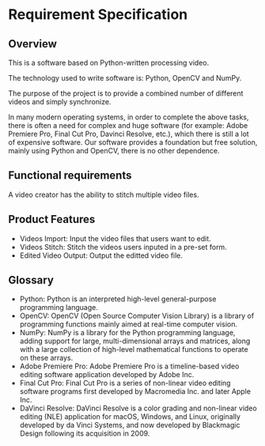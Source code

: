 # Requirement Specification

## Overview

This is a software based on Python-written processing video.

The technology used to write software is: Python, OpenCV and NumPy.

The purpose of the project is to provide a combined number of different videos and simply synchronize.

In many modern operating systems, in order to complete the above tasks, there is often a need for complex and huge software (for example: Adobe Premiere Pro, Final Cut Pro, Davinci Resolve, etc.), which there is still a lot of expensive software. Our software provides a foundation but free solution, mainly using Python and OpenCV, there is no other dependence.

## Functional requirements
A video creator has the ability to stitch multiple video files. 

## Product Features
- Videos Import: Input the video files that users want to edit.
- Videos Stitch: Stitch the videos users inputed in a pre-set form.
- Edited Video Output: Output the editted video file. 

## Glossary

- Python: Python is an interpreted high-level general-purpose programming language.
- OpenCV: OpenCV (Open Source Computer Vision Library) is a library of programming functions mainly aimed at real-time computer vision.
- NumPy: NumPy is a library for the Python programming language, adding support for large, multi-dimensional arrays and matrices, along with a large collection of high-level mathematical functions to operate on these arrays.
- Adobe Premiere Pro: Adobe Premiere Pro is a timeline-based video editing software application developed by Adobe Inc.
- Final Cut Pro: Final Cut Pro is a series of non-linear video editing software programs first developed by Macromedia Inc. and later Apple Inc.
- DaVinci Resolve: DaVinci Resolve is a color grading and non-linear video editing (NLE) application for macOS, Windows, and Linux, originally developed by da Vinci Systems, and now developed by Blackmagic Design following its acquisition in 2009.
